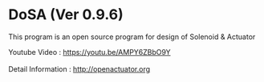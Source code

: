 # DoSA (Ver 0.9.6)

This program is an open source program for design of Solenoid &amp; Actuator

Youtube Video : https://youtu.be/AMPY6ZBbO9Y
<br><br>
Detail Information : http://openactuator.org
<br><br>
<img src="http://www.solenoid.or.kr/openactuator/DoSA_Open/DoSA.png" border="0" alt="">
